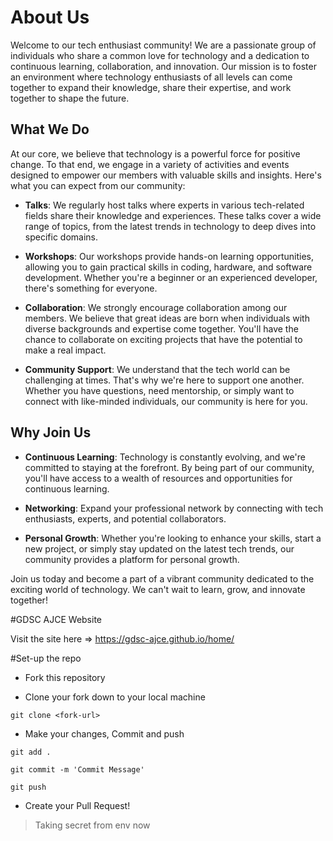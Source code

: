 # About Us

Welcome to our tech enthusiast community! We are a passionate group of individuals who share a common love for technology and a dedication to continuous learning, collaboration, and innovation. Our mission is to foster an environment where technology enthusiasts of all levels can come together to expand their knowledge, share their expertise, and work together to shape the future.

## What We Do

At our core, we believe that technology is a powerful force for positive change. To that end, we engage in a variety of activities and events designed to empower our members with valuable skills and insights. Here's what you can expect from our community:

- **Talks**: We regularly host talks where experts in various tech-related fields share their knowledge and experiences. These talks cover a wide range of topics, from the latest trends in technology to deep dives into specific domains.

- **Workshops**: Our workshops provide hands-on learning opportunities, allowing you to gain practical skills in coding, hardware, and software development. Whether you're a beginner or an experienced developer, there's something for everyone.

- **Collaboration**: We strongly encourage collaboration among our members. We believe that great ideas are born when individuals with diverse backgrounds and expertise come together. You'll have the chance to collaborate on exciting projects that have the potential to make a real impact.

- **Community Support**: We understand that the tech world can be challenging at times. That's why we're here to support one another. Whether you have questions, need mentorship, or simply want to connect with like-minded individuals, our community is here for you.

## Why Join Us

- **Continuous Learning**: Technology is constantly evolving, and we're committed to staying at the forefront. By being part of our community, you'll have access to a wealth of resources and opportunities for continuous learning.

- **Networking**: Expand your professional network by connecting with tech enthusiasts, experts, and potential collaborators.

- **Personal Growth**: Whether you're looking to enhance your skills, start a new project, or simply stay updated on the latest tech trends, our community provides a platform for personal growth.

Join us today and become a part of a vibrant community dedicated to the exciting world of technology. We can't wait to learn, grow, and innovate together!

#GDSC AJCE Website

Visit the site here => https://gdsc-ajce.github.io/home/

#Set-up the repo

* Fork this repository 

* Clone your fork down to your local machine
```
git clone <fork-url>
```

* Make your changes, Commit and push
```
git add .
```
```
git commit -m 'Commit Message'
```
```
git push 
```

* Create your Pull Request!

> Taking secret from env now
